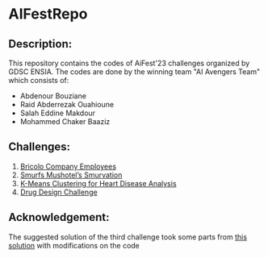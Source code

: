 # AIFestRepo

## Description:
This repository contains the codes of AiFest'23 challenges organized by GDSC ENSIA.
The codes are done by the winning team "AI Avengers Team" which consists of:
- Abdenour Bouziane
- Raid Abderrezak Ouahioune
- Salah Eddine Makdour
- Mohammed Chaker Baaziz


## Challenges:
1. [Bricolo Company Employees](https://www.kaggle.com/competitions/bricolo-company-employees)
2. [Smurfs Mushotel’s Smurvation](https://www.kaggle.com/competitions/smurfs-mushotels-reservation)
3. [K-Means Clustering for Heart Disease Analysis](https://www.kaggle.com/competitions/k-means-clustering-for-heart-disease-analysis)
4. [Drug Design Challenge](https://www.kaggle.com/competitions/drug-design-challenge)

## Acknowledgement:
The suggested solution of the third challenge took some parts from [this solution](https://www.kaggle.com/code/darkaster/clustering-heart-disease-patient-data) with modifications on the code
